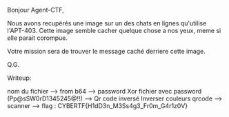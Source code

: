 Bonjour Agent-CTF,

Nous avons recupérés une image sur un des chats en lignes qu'utilise l'APT-403.
Cette image semble cacher quelque chose a nos yeux, meme si elle parait corompue.

Votre mission sera de trouver le message caché derriere cette image.

Q.G.



Writeup:


nom du fichier --> from b64 --> password
Xor fichier avec password (Pp@sSW0rD1345245@!!) --> Qr code inversé
Inverser couleurs qrcode --> scanner --> flag : CYBERTF{H1dD3n_M3Ss4g3_Fr0m_G4r1z0V}

